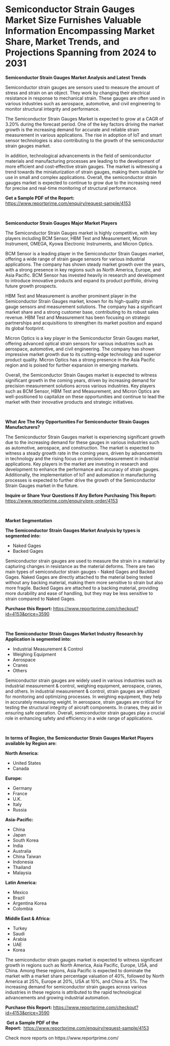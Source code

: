 <p><h1>Semiconductor Strain Gauges Market Size Furnishes Valuable Information Encompassing Market Share, Market Trends, and Projections Spanning from 2024 to 2031</h1></p><p><strong>Semiconductor Strain Gauges Market Analysis and Latest Trends</strong></p>
<p><p>Semiconductor strain gauges are sensors used to measure the amount of stress and strain on an object. They work by changing their electrical resistance in response to mechanical strain. These gauges are often used in various industries such as aerospace, automotive, and civil engineering to monitor structural integrity and performance.</p><p>The Semiconductor Strain Gauges Market is expected to grow at a CAGR of 3.20% during the forecast period. One of the key factors driving the market growth is the increasing demand for accurate and reliable strain measurement in various applications. The rise in adoption of IoT and smart sensor technologies is also contributing to the growth of the semiconductor strain gauges market.</p><p>In addition, technological advancements in the field of semiconductor materials and manufacturing processes are leading to the development of more efficient and cost-effective strain gauges. The market is witnessing a trend towards the miniaturization of strain gauges, making them suitable for use in small and complex applications. Overall, the semiconductor strain gauges market is expected to continue to grow due to the increasing need for precise and real-time monitoring of structural performance.</p></p>
<p><strong>Get a Sample PDF of the Report:&nbsp;</strong> <a href="https://www.reportprime.com/enquiry/request-sample/4153">https://www.reportprime.com/enquiry/request-sample/4153</a></p>
<p>&nbsp;</p>
<p><strong>Semiconductor Strain Gauges Major Market Players</strong></p>
<p><p>The Semiconductor Strain Gauges market is highly competitive, with key players including BCM Sensor, HBM Test and Measurement, Micron Instrument, OMEGA, Kyowa Electronic Instruments, and Micron Optics.</p><p>BCM Sensor is a leading player in the Semiconductor Strain Gauges market, offering a wide range of strain gauge sensors for various industrial applications. The company has shown steady market growth over the years, with a strong presence in key regions such as North America, Europe, and Asia Pacific. BCM Sensor has invested heavily in research and development to introduce innovative products and expand its product portfolio, driving future growth prospects.</p><p>HBM Test and Measurement is another prominent player in the Semiconductor Strain Gauges market, known for its high-quality strain gauge sensors and measurement solutions. The company has a significant market share and a strong customer base, contributing to its robust sales revenue. HBM Test and Measurement has been focusing on strategic partnerships and acquisitions to strengthen its market position and expand its global footprint.</p><p>Micron Optics is a key player in the Semiconductor Strain Gauges market, offering advanced optical strain sensors for various industries such as aerospace, automotive, and civil engineering. The company has shown impressive market growth due to its cutting-edge technology and superior product quality. Micron Optics has a strong presence in the Asia Pacific region and is poised for further expansion in emerging markets.</p><p>Overall, the Semiconductor Strain Gauges market is expected to witness significant growth in the coming years, driven by increasing demand for precision measurement solutions across various industries. Key players such as BCM Sensor, HBM Test and Measurement, and Micron Optics are well-positioned to capitalize on these opportunities and continue to lead the market with their innovative products and strategic initiatives.</p></p>
<p>&nbsp;</p>
<p><strong>What Are The Key Opportunities For Semiconductor Strain Gauges Manufacturers?</strong></p>
<p><p>The Semiconductor Strain Gauges market is experiencing significant growth due to the increasing demand for these gauges in various industries such as automotive, aerospace, and construction. The market is expected to witness a steady growth rate in the coming years, driven by advancements in technology and the rising focus on precision measurement in industrial applications. Key players in the market are investing in research and development to enhance the performance and accuracy of strain gauges. Additionally, the implementation of IoT and automation in manufacturing processes is expected to further drive the growth of the Semiconductor Strain Gauges market in the future.</p></p>
<p><strong>Inquire or Share Your Questions If Any Before Purchasing This Report:</strong> <a href="https://www.reportprime.com/enquiry/pre-order/4153">https://www.reportprime.com/enquiry/pre-order/4153</a></p>
<p>&nbsp;</p>
<p><strong>Market Segmentation</strong></p>
<p><strong>The Semiconductor Strain Gauges Market Analysis by types is segmented into:</strong></p>
<p><ul><li>Naked Gages</li><li>Backed Gages</li></ul></p>
<p><p>Semiconductor strain gauges are used to measure the strain in a material by capturing changes in resistance as the material deforms. There are two main types of semiconductor strain gauges - Naked Gages and Backed Gages. Naked Gages are directly attached to the material being tested without any backing material, making them more sensitive to strain but also more fragile. Backed Gages are attached to a backing material, providing more durability and ease of handling, but they may be less sensitive to strain compared to Naked Gages.</p></p>
<p><strong>Purchase this Report:&nbsp;</strong><a href="https://www.reportprime.com/checkout?id=4153&price=3590">https://www.reportprime.com/checkout?id=4153&price=3590</a></p>
<p>&nbsp;</p>
<p><strong>The Semiconductor Strain Gauges Market Industry Research by Application is segmented into:</strong></p>
<p><ul><li>Industrial Measurement & Control</li><li>Weighing Equipment</li><li>Aerospace</li><li>Cranes</li><li>Others</li></ul></p>
<p><p>Semiconductor strain gauges are widely used in various industries such as industrial measurement & control, weighing equipment, aerospace, cranes, and others. In industrial measurement & control, strain gauges are utilized for monitoring and optimizing processes. In weighing equipment, they help in accurately measuring weight. In aerospace, strain gauges are critical for testing the structural integrity of aircraft components. In cranes, they aid in ensuring safe operation. Overall, semiconductor strain gauges play a crucial role in enhancing safety and efficiency in a wide range of applications.</p></p>
<p>&nbsp;</p>
<p><strong>In terms of Region, the Semiconductor Strain Gauges Market Players available by Region are:</strong></p>
<p>
    <p> <strong> North America: </strong>
        <ul>
            <li>United States</li>
            <li>Canada</li>
        </ul>
        </p> 
    <p> <strong> Europe: </strong>
        <ul>
            <li>Germany</li>
            <li>France</li>
            <li>U.K.</li>
            <li>Italy</li>
            <li>Russia</li>
        </ul>
        </p> 
    <p> <strong> Asia-Pacific: </strong>
        <ul>
            <li>China</li>
            <li>Japan</li>
            <li>South Korea</li>
            <li>India</li>
            <li>Australia</li>
            <li>China Taiwan</li>
            <li>Indonesia</li>
            <li>Thailand</li>
            <li>Malaysia</li>
        </ul>
        </p> 
    <p> <strong> Latin America: </strong>
        <ul>
            <li>Mexico</li>
            <li>Brazil</li>
            <li>Argentina Korea</li>
            <li>Colombia</li>
        </ul>
        </p> 
    <p> <strong> Middle East & Africa: </strong>
        <ul>
            <li>Turkey</li>
            <li>Saudi</li>
            <li>Arabia</li>
            <li>UAE</li>
            <li>Korea</li>
        </ul>
    </p>
    </p>
<p><p>The semiconductor strain gauges market is expected to witness significant growth in regions such as North America, Asia Pacific, Europe, USA, and China. Among these regions, Asia Pacific is expected to dominate the market with a market share percentage valuation of 40%, followed by North America at 25%, Europe at 20%, USA at 10%, and China at 5%. The increasing demand for semiconductor strain gauges across various industries in these regions is attributed to the rapid technological advancements and growing industrial automation.</p></p>
<p><strong>Purchase this Report: </strong><a href="https://www.reportprime.com/checkout?id=4153&price=3590">https://www.reportprime.com/checkout?id=4153&price=3590</a></p>
<p>&nbsp;<strong>Get a Sample PDF of the Report:&nbsp;&nbsp;</strong><a href="https://www.reportprime.com/enquiry/request-sample/4153">https://www.reportprime.com/enquiry/request-sample/4153</a></p>
<p><strong></strong></p>
<p>Check more reports on https://www.reportprime.com/</p>